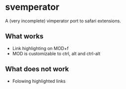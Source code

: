# svemperator

A (very incomplete) vimperator port to safari extensions.

## What works

- Link highlighting on MOD+f
- MOD is customizable to ctrl, alt and ctrl-alt

## What does not work

- Folowing highlighted links
